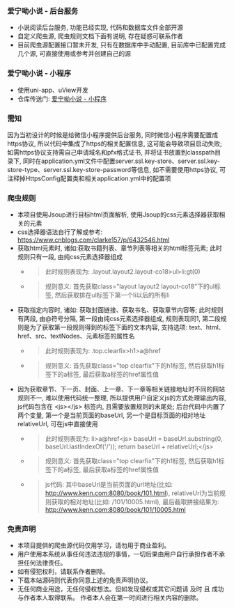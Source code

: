 ### 爱宁呦小说 - 后台服务
- 小说阅读后台服务, 功能已经实现, 代码和数据库文件全部开源
- 自定义爬虫源, 爬虫规则文档下面有说明, 存在疑惑可联系作者
- 目前爬虫源配置接口暂未开发, 只有在数据库中手动配置, 目前库中已配置完成几个源, 可直接使用或参考并创建自己的源

### 爱宁呦小说 - 小程序
- 使用uni-app、uView开发
- 仓库传送门: [爱宁呦小说 - 小程序](https://gitee.com/jun-kenn/ai-ning-book-ui.git)

### 需知
因为当初设计的时候是给微信小程序提供后台服务, 同时微信小程序需要配置成https协议, 所以代码中集成了https的相关配置信息, 这可能会导致项目启动失败; 
如需https协议支持需自己申请域名和pfx格式证书, 并将证书放置到classpath目录下, 同时在application.yml文件中配置server.ssl.key-store、server.ssl.key-store-type、server.ssl.key-store-password等信息, 
如不需要使用https协议, 可注释掉HttpsConfig配置类和相关application.yml中的配置项

### 爬虫规则
- 本项目使用Jsoup进行目标html页面解析, 使用Jsoup的css元素选择器获取相关的元素
- css选择器语法自行了解或参考: https://www.cnblogs.com/clarke157/p/6432546.html
- 获取html元素时, 诸如:获取书籍列表、章节列表等相关的html标签元素; 此时规则只有一段, 由纯css元素选择器组成 
  - > 此时规则表现为: .layout.layout2.layout-co18>ul>li:gt(0)
  - > 规则意义: 首先获取class="layout layout2 layout-co18"下的ul标签, 然后获取排在ul标签下第一个li以后的所有li
- 获取指定内容时, 诸如: 获取封面链接、获取书名、获取章节内容等; 此时规则有两段, 由@符号分隔, 第一段由纯css元素选择器组成, 规则表现同1, 第二段规则是为了获取第一段规则得到的标签下面的文本内容, 支持选项: text、html、href、src、textNodes、元素标签的属性名
  - > 此时规则表现为: .top.clearfix>h1>a@href
  - > 规则意义: 首先获取class="top clearfix"下的h1标签, 然后获取h1标签下的a标签, 最后获取a标签的href属性值
- 因为获取章节、下一页、封面、上一章、下一章等相关链接地址时不同的网站规则不一, 难以使用代码统一整理, 所以提供用户自定义js的方式处理输出内容, js代码包含在 &lt;js&gt;&lt;/js&gt; 标签内, 且需要放置规则的末尾处; 后台代码中内置了两个变量, 第一个是当前页面的baseUrl, 另一个是目标页面的相对地址relativeUrl, 可在js中直接使用
  - > 此时规则表现为: li>a@href&lt;js&gt; baseUrl = baseUrl.substring(0, baseUrl.lastIndexOf('/')); return baseUrl + relativeUrl;&lt;/js&gt;
  - > 规则意义: 首先获取class="top clearfix"下的h1标签, 然后获取h1标签下的a标签, 最后获取a标签的href属性值 
  - > js代码: 其中baseUrl是当前页面的url地址(比如: http://www.kenn.com:8080/book/101.html), relativeUrl为当前规则获取的相对地址(比如: /101/10005.html), 最后截取拼接结果为: http://www.kenn.com:8080/book/101/10005.html

### 免责声明
- 本项目提供的爬虫源代码仅用学习，请勿用于商业盈利。
- 用户使用本系统从事任何违法违规的事情，一切后果由用户自行承担作者不承担任何法律责任。
- 如有侵犯权利，请联系作者删除。
- 下载本站源码则代表你同意上述的免责声明协议。
- 无任何商业用途，无任何侵权想法。但如发现侵权或其它问题请 及时 且 成功 与作者本人取得联系。
  作者本人会在第一时间进行相关内容的删除。